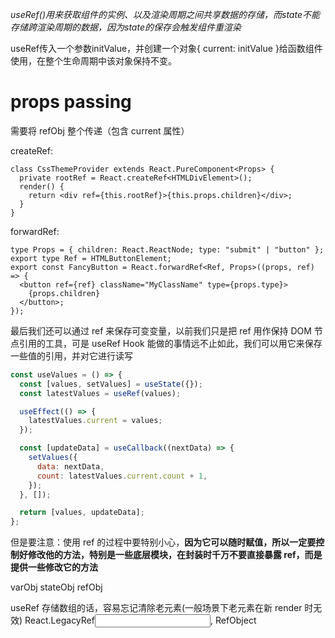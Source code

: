 *useRef()用来获取组件的实例、以及渲染周期之间共享数据的存储，而state不能存储跨渲染周期的数据，因为state的保存会触发组件重渲染*

useRef传入一个参数initValue，并创建一个对象{ current: initValue }给函数组件使用，在整个生命周期中该对象保持不变。



# props passing

需要将 refObj 整个传递（包含 current 属性）

createRef:

```tsx
class CssThemeProvider extends React.PureComponent<Props> {
  private rootRef = React.createRef<HTMLDivElement>();
  render() {
    return <div ref={this.rootRef}>{this.props.children}</div>;
  }
}
```

forwardRef:

```tsx
type Props = { children: React.ReactNode; type: "submit" | "button" };
export type Ref = HTMLButtonElement;
export const FancyButton = React.forwardRef<Ref, Props>((props, ref) => {
  <button ref={ref} className="MyClassName" type={props.type}>
    {props.children}
  </button>;
});
```

最后我们还可以通过 ref 来保存可变变量，以前我们只是把 ref 用作保持 DOM 节点引用的工具，可是 useRef Hook 能做的事情远不止如此，我们可以用它来保存一些值的引用，并对它进行读写

```js
const useValues = () => {
  const [values, setValues] = useState({});
  const latestValues = useRef(values);

  useEffect(() => {
    latestValues.current = values;
  });

  const [updateData] = useCallback((nextData) => {
    setValues({
      data: nextData,
      count: latestValues.current.count + 1,
    });
  }, []);

  return [values, updateData];
};
```

但是要注意：使用 ref 的过程中要特别小心，**因为它可以随时赋值，所以一定要控制好修改他的方法，特别是一些底层模块，在封装时千万不要直接暴露 ref，而是提供一些修改它的方法**

varObj stateObj refObj

useRef 存储数组的话，容易忘记清除老元素(一般场景下老元素在新 render 时无效)
React.LegacyRef<Input>, RefObject
